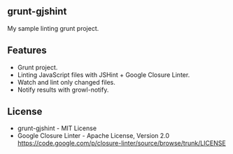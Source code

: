 ## grunt-gjshint

My sample linting grunt project.


## Features

* Grunt project.
* Linting JavaScript files with JSHint + Google Closure Linter.
* Watch and lint only changed files.
* Notify results with growl-notify.

## License

* grunt-gjshint - MIT License
* Google Closure Linter - Apache License, Version 2.0
https://code.google.com/p/closure-linter/source/browse/trunk/LICENSE
